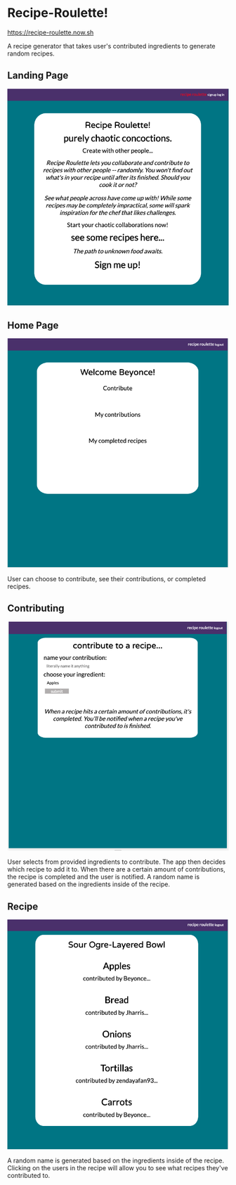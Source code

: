 # Recipe-Roulette! 
https://recipe-roulette.now.sh

A recipe generator that takes user's contributed ingredients to generate random recipes. 

## Landing Page
![landing](images/landing.png)

## Home Page
![home](images/home-page.png)

User can choose to contribute, see their contributions, or completed recipes.

## Contributing
![contribution](images/contribution-page.png)

User selects from provided ingredients to contribute. The app then decides which recipe to add it to. When there are a certain amount of contributions, the recipe is completed and the user is notified. A random name is generated based on the ingredients inside of the recipe.


## Recipe 

![recipe](images/recipe.png)

A random name is generated based on the ingredients inside of the recipe. Clicking on the users in the recipe will allow you to see what recipes they've contributed to.